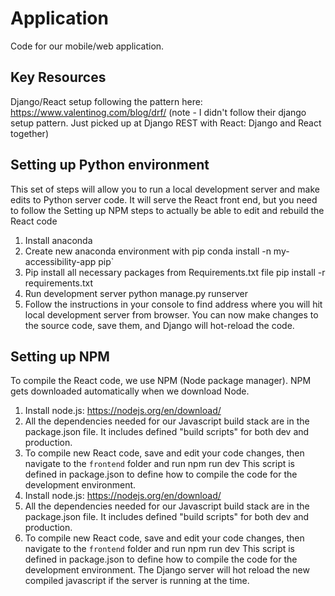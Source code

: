 # Application
Code for our mobile/web application.

## Key Resources
Django/React setup following the pattern here: https://www.valentinog.com/blog/drf/
(note - I didn't follow their django setup pattern. Just picked up at
Django REST with React: Django and React together)

## Setting up Python environment
This set of steps will allow you to run a local development server and make edits to Python server code. It will serve the React front end, but you need to follow the Setting up NPM steps to actually be able to edit and rebuild the React code
1. Install anaconda
2. Create new anaconda environment with pip
	conda install -n my-accessibility-app pip`
3. Pip install all necessary packages from Requirements.txt file
	pip install -r requirements.txt
4. Run development server
	python manage.py runserver
5. Follow the instructions in your console to find address where you will hit local development server from browser. You can now make changes to the source code, save them, and Django will hot-reload the code.


## Setting up NPM
To compile the React code, we use NPM (Node package manager). NPM gets downloaded automatically when we download Node.
1. Install node.js: https://nodejs.org/en/download/
2. All the dependencies needed for our Javascript build stack are in the package.json file. It includes defined "build scripts" for both dev and production. 
3. To compile new React code, save and edit your code changes, then navigate to the `frontend` folder and run
	npm run dev
This script is defined in package.json to define how to compile the code for the development environment.
1. Install node.js: https://nodejs.org/en/download/
2. All the dependencies needed for our Javascript build stack are in the package.json file. It includes defined "build scripts" for both dev and production. 
3. To compile new React code, save and edit your code changes, then navigate to the `frontend` folder and run
	npm run dev
This script is defined in package.json to define how to compile the code for the development environment. The Django server will hot reload the new compiled javascript if the server is running at the time. 
